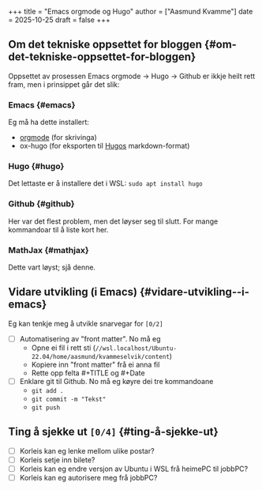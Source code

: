 +++
title = "Emacs orgmode og Hugo"
author = ["Aasmund Kvamme"]
date = 2025-10-25
draft = false
+++

## Om det tekniske oppsettet for bloggen {#om-det-tekniske-oppsettet-for-bloggen}

Oppsettet av prosessen Emacs orgmode -&gt; Hugo -&gt; Github er ikkje heilt rett fram, men i prinsippet går det slik:


### Emacs {#emacs}

Eg må ha dette installert:

-   [orgmode](https://orgmode.org) (for skrivinga)
-   ox-hugo (for eksporten til [Hugos](https://gohugo.io) markdown-format)


### Hugo {#hugo}

Det lettaste er å installere det i WSL: `sudo apt install hugo`


### Github {#github}

Her var det flest problem, men det løyser seg til slutt. For mange kommandoar til å liste kort her.


### MathJax {#mathjax}

Dette vart løyst; sjå denne.


## Vidare utvikling (i Emacs) {#vidare-utvikling--i-emacs}

Eg kan tenkje meg å utvikle snarvegar for <code>[0/2]</code>

-   [ ] Automatisering av "front matter". No må eg
    -   Opne ei fil i rett sti (`//wsl.localhost/Ubuntu-22.04/home/aasmund/kvammeselvik/content`)
    -   Kopiere inn "front matter" frå ei anna fil
    -   Rette opp felta #+TITLE og #+Date
-   [ ] Enklare git til Github. No må eg køyre dei tre kommandoane
    -   `git add .`
    -   `git commit -m "Tekst"`
    -   `git push`


## Ting å sjekke ut <code>[0/4]</code> {#ting-å-sjekke-ut}

-   [ ] Korleis kan eg lenke mellom ulike postar?
-   [ ] Korleis setje inn bilete?
-   [ ] Korleis kan eg endre versjon av Ubuntu i WSL frå heimePC til jobbPC?
-   [ ] Korleis kan eg autorisere meg frå jobbPC?
